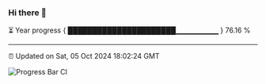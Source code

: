 ### Hi there 👋

⏳ Year progress { ██████████████████████▁▁▁▁▁▁▁▁ } 76.16 %

---

⏰ Updated on Sat, 05 Oct 2024 18:02:24 GMT

![Progress Bar CI](https://github.com/EinsPommes/EinsPommes/blob/main/.github/workflows/main.yml)
